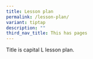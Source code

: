 ```yaml
---
title: Lesson plan
permalink: /lesson-plan/
variant: tiptap
description: ""
third_nav_title: This has pages
---
```

<p>Title is capital L lesson plan.</p>
<p></p>
<p></p>